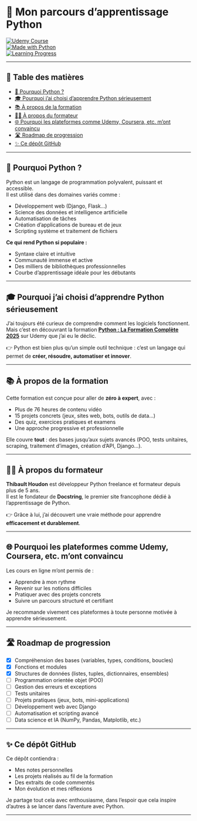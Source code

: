 # 🚀 Mon parcours d’apprentissage Python  

[![Udemy Course](https://img.shields.io/badge/Udemy-Python%20Formation%20Complète-blueviolet?logo=udemy&style=flat)](https://www.udemy.com/course/formation-complete-python/)  
[![Made with Python](https://img.shields.io/badge/Made%20with-Python-3776AB?logo=python&logoColor=white)](https://www.python.org/)  
[![Learning Progress](https://img.shields.io/badge/Status-En%20cours-success?style=flat)](#-ce-dépôt-github)  

---

## 📑 Table des matières

- [🐍 Pourquoi Python ?](#-pourquoi-python-)
- [🎓 Pourquoi j’ai choisi d’apprendre Python sérieusement](#-pourquoi-jai-choisi-dapprendre-python-sérieusement)
- [📚 À propos de la formation](#-à-propos-de-la-formation)
- [👨‍🏫 À propos du formateur](#-à-propos-du-formateur)
- [🌐 Pourquoi les plateformes comme Udemy, Coursera, etc. m’ont convaincu](#-pourquoi-les-plateformes-comme-udemy-coursera-etc-mont-convaincu)
- [🛣️ Roadmap de progression](#️-roadmap-de-progression)
- [✨ Ce dépôt GitHub](#-ce-dépôt-github)

---

## 🐍 Pourquoi Python ?

Python est un langage de programmation polyvalent, puissant et accessible.  
Il est utilisé dans des domaines variés comme :

- Développement web (Django, Flask…)  
- Science des données et intelligence artificielle  
- Automatisation de tâches  
- Création d’applications de bureau et de jeux  
- Scripting système et traitement de fichiers  

**Ce qui rend Python si populaire :**  

- Syntaxe claire et intuitive  
- Communauté immense et active  
- Des milliers de bibliothèques professionnelles  
- Courbe d’apprentissage idéale pour les débutants  

---

## 🎓 Pourquoi j’ai choisi d’apprendre Python sérieusement

J’ai toujours été curieux de comprendre comment les logiciels fonctionnent.  
Mais c’est en découvrant la formation **[Python : La Formation Complète 2025](https://www.udemy.com/course/formation-complete-python/)** sur Udemy que j’ai eu le déclic.  

👉 Python est bien plus qu’un simple outil technique : c’est un langage qui permet de **créer, résoudre, automatiser et innover**.

---

## 📚 À propos de la formation

Cette formation est conçue pour aller de **zéro à expert**, avec :

- Plus de 76 heures de contenu vidéo  
- 15 projets concrets (jeux, sites web, bots, outils de data…)  
- Des quiz, exercices pratiques et examens  
- Une approche progressive et professionnelle  

Elle couvre **tout** : des bases jusqu’aux sujets avancés (POO, tests unitaires, scraping, traitement d’images, création d’API, Django…).

---

## 👨‍🏫 À propos du formateur

**Thibault Houdon** est développeur Python freelance et formateur depuis plus de 5 ans.  
Il est le fondateur de **Docstring**, le premier site francophone dédié à l’apprentissage de Python.  

👉 Grâce à lui, j’ai découvert une vraie méthode pour apprendre **efficacement et durablement**.  

---

## 🌐 Pourquoi les plateformes comme Udemy, Coursera, etc. m’ont convaincu

Les cours en ligne m’ont permis de :  

- Apprendre à mon rythme  
- Revenir sur les notions difficiles  
- Pratiquer avec des projets concrets  
- Suivre un parcours structuré et certifiant  

Je recommande vivement ces plateformes à toute personne motivée à apprendre sérieusement.  

---

## 🛣️ Roadmap de progression

- [x] Compréhension des bases (variables, types, conditions, boucles)  
- [x] Fonctions et modules  
- [x] Structures de données (listes, tuples, dictionnaires, ensembles)  
- [ ] Programmation orientée objet (POO)  
- [ ] Gestion des erreurs et exceptions  
- [ ] Tests unitaires  
- [ ] Projets pratiques (jeux, bots, mini-applications)  
- [ ] Développement web avec Django  
- [ ] Automatisation et scripting avancé  
- [ ] Data science et IA (NumPy, Pandas, Matplotlib, etc.)  

---

## ✨ Ce dépôt GitHub

Ce dépôt contiendra :

- Mes notes personnelles  
- Les projets réalisés au fil de la formation  
- Des extraits de code commentés  
- Mon évolution et mes réflexions  

Je partage tout cela avec enthousiasme, dans l’espoir que cela inspire d’autres à se lancer dans l’aventure avec Python.  

---
